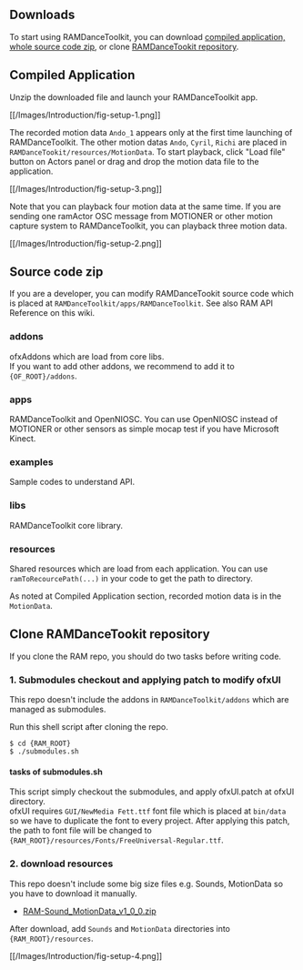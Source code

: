 ## Downloads

To start using RAMDanceToolkit, you can download [compiled application, whole source code zip](Overview#downloads), or clone [RAMDanceTookit repository](https://github.com/YCAMInterlab/RAMDanceToolkit).

## Compiled Application

Unzip the downloaded file and launch your RAMDanceToolkit app.  

[[/Images/Introduction/fig-setup-1.png]]

The recorded motion data `Ando_1` appears only at the first time launching of RAMDanceToolkit. The other motion datas `Ando`, `Cyril`, `Richi` are placed in `RAMDanceTookit/resources/MotionData`.  To start playback, click "Load file" button on Actors panel or drag and drop the motion data file to the application.

[[/Images/Introduction/fig-setup-3.png]]

Note that you can playback four motion data at the same time. If you are sending one ramActor OSC message from MOTIONER or other motion capture system to RAMDanceToolkit, you can playback three motion data.

[[/Images/Introduction/fig-setup-2.png]]


## Source code zip

If you are a developer, you can modify RAMDanceTookit source code which is placed at `RAMDanceToolkit/apps/RAMDanceToolkit`. See also RAM API Reference on this wiki.


### addons 

ofxAddons which are load from core libs.  
If you want to add other addons, we recommend to add it to `{OF_ROOT}/addons`.

### apps

RAMDanceToolkit and OpenNIOSC.
You can use OpenNIOSC instead of MOTIONER or other sensors as simple mocap test if you have Microsoft Kinect.

### examples

Sample codes to understand API.


### libs

RAMDanceToolkit core library.

### resources

Shared resources which are load from each application. You can use `ramToRecourcePath(...)` in your code to get the path to directory.

As noted at Compiled Application section, recorded motion data is in the `MotionData`. 


## Clone RAMDanceTookit repository

If you clone the RAM repo, you should do two tasks before writing code.

### 1. Submodules checkout and applying patch to modify ofxUI

This repo doesn't include the addons in `RAMDanceToolkit/addons` which are managed as submodules.

Run this shell script after cloning the repo.

	$ cd {RAM_ROOT}
	$ ./submodules.sh


#### tasks of submodules.sh

This script simply checkout the submodules, and apply ofxUI.patch at ofxUI directory.  
ofxUI requires `GUI/NewMedia Fett.ttf` font file which is placed at `bin/data` so we have to duplicate the font to every project. After applying this patch, the path to font file will be changed to `{RAM_ROOT}/resources/Fonts/FreeUniversal-Regular.ttf`.


### 2. download resources

This repo doesn't include some big size files e.g. Sounds, MotionData so you have to download it manually.

- [RAM-Sound_MotionData_v1_0_0.zip](https://raw.github.com/wiki/YCAMInterlab/RAMDanceToolkit/releases/resources/RAM-Sound_MotionData_v1_0_0.zip)

After download, add `Sounds` and `MotionData` directories into `{RAM_ROOT}/resources`.

[[/Images/Introduction/fig-setup-4.png]]